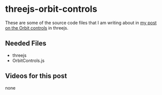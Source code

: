 # threejs-orbit-controls

These are some of the source code files that I am writing about in [my post on the Orbit controls](https://dustinpfister.github.io/2018/04/13/threejs-orbit-controls/) in threejs.

## Needed Files

* threejs
* OrbitControls.js

## Videos for this post

none


